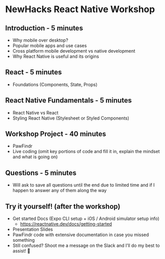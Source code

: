 # NewHacks React Native Workshop

## Introduction - 5 minutes
- Why mobile over desktop?
- Popular mobile apps and use cases
- Cross platform mobile development vs native development
- Why React Native is useful and its origins

## React - 5 minutes
- Foundations (Components, State, Props)

## React Native Fundamentals - 5 minutes
- React Native vs React
- Styling React Native (Stylesheet or Styled Components)

## Workshop Project - 40 minutes
- PawFindr
- Live coding (omit key portions of code and fill it in, explain the mindset and what is going on)

## Questions - 5 minutes
- Will ask to save all questions until the end due to limited time and if I happen to answer any of them along the way

## Try it yourself! (after the workshop)
- Get started Docs (Expo CLI setup + iOS / Android simulator setup info)
    - https://reactnative.dev/docs/getting-started
- Presentation Slides
- PawFindr code with extensive documentation in case you missed something
- Still confused? Shoot me a message on the Slack and I’ll do my best to assist! 🙂